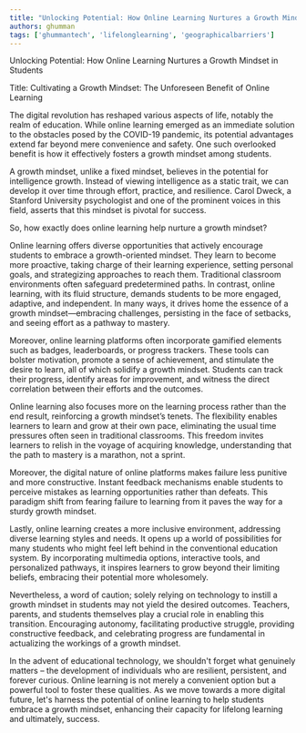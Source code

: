 ```yaml
---
title: "Unlocking Potential: How Online Learning Nurtures a Growth Mindset in Students"  # Wrap the title in double quotes
authors: ghumman
tags: ['ghummantech', 'lifelonglearning', 'geographicalbarriers']
---
```


Unlocking Potential: How Online Learning Nurtures a Growth Mindset in Students
<!-- truncate -->

Title: Cultivating a Growth Mindset: The Unforeseen Benefit of Online Learning 

The digital revolution has reshaped various aspects of life, notably the realm of education. While online learning emerged as an immediate solution to the obstacles posed by the COVID-19 pandemic, its potential advantages extend far beyond mere convenience and safety. One such overlooked benefit is how it effectively fosters a growth mindset among students. 

A growth mindset, unlike a fixed mindset, believes in the potential for intelligence growth. Instead of viewing intelligence as a static trait, we can develop it over time through effort, practice, and resilience. Carol Dweck, a Stanford University psychologist and one of the prominent voices in this field, asserts that this mindset is pivotal for success. 

So, how exactly does online learning help nurture a growth mindset?

Online learning offers diverse opportunities that actively encourage students to embrace a growth-oriented mindset. They learn to become more proactive, taking charge of their learning experience, setting personal goals, and strategizing approaches to reach them. Traditional classroom environments often safeguard predetermined paths. In contrast, online learning, with its fluid structure, demands students to be more engaged, adaptive, and independent. In many ways, it drives home the essence of a growth mindset—embracing challenges, persisting in the face of setbacks, and seeing effort as a pathway to mastery.

Moreover, online learning platforms often incorporate gamified elements such as badges, leaderboards, or progress trackers. These tools can bolster motivation, promote a sense of achievement, and stimulate the desire to learn, all of which solidify a growth mindset. Students can track their progress, identify areas for improvement, and witness the direct correlation between their efforts and the outcomes.

Online learning also focuses more on the learning process rather than the end result, reinforcing a growth mindset’s tenets. The flexibility enables learners to learn and grow at their own pace, eliminating the usual time pressures often seen in traditional classrooms. This freedom invites learners to relish in the voyage of acquiring knowledge, understanding that the path to mastery is a marathon, not a sprint.

Moreover, the digital nature of online platforms makes failure less punitive and more constructive. Instant feedback mechanisms enable students to perceive mistakes as learning opportunities rather than defeats. This paradigm shift from fearing failure to learning from it paves the way for a sturdy growth mindset.

Lastly, online learning creates a more inclusive environment, addressing diverse learning styles and needs. It opens up a world of possibilities for many students who might feel left behind in the conventional education system. By incorporating multimedia options, interactive tools, and personalized pathways, it inspires learners to grow beyond their limiting beliefs, embracing their potential more wholesomely.

Nevertheless, a word of caution; solely relying on technology to instill a growth mindset in students may not yield the desired outcomes. Teachers, parents, and students themselves play a crucial role in enabling this transition. Encouraging autonomy, facilitating productive struggle, providing constructive feedback, and celebrating progress are fundamental in actualizing the workings of a growth mindset.

In the advent of educational technology, we shouldn't forget what genuinely matters – the development of individuals who are resilient, persistent, and forever curious. Online learning is not merely a convenient option but a powerful tool to foster these qualities. As we move towards a more digital future, let's harness the potential of online learning to help students embrace a growth mindset, enhancing their capacity for lifelong learning and ultimately, success.

